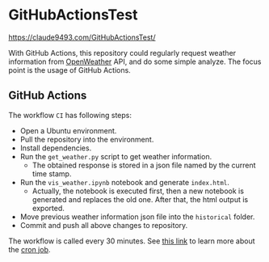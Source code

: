 # GitHubActionsTest

https://claude9493.com/GitHubActionsTest/

With GitHub Actions, this repository could regularly request weather information from [OpenWeather](https://openweathermap.org/) API, and do some simple analyze. The focus point is the usage of GitHub Actions.

## GitHub Actions
The workflow `CI` has following steps:
- Open a Ubuntu environment.
- Pull the repository into the environment.
- Install dependencies.
- Run the `get_weather.py` script to get weather information.
  - The obtained response is stored in a json file named by the current time stamp.
- Run the `vis_weather.ipynb` notebook and generate `index.html`.
  - Actually, the notebook is executed first, then a new notebook is generated and replaces the old one. After that, the html output is exported.
- Move previous weather information json file into the `historical` folder.
- Commit and push all above changes to repository.

The workflow is called every 30 minutes. See [this link](https://crontab.guru/every-1-hour) to learn more about the [cron job](https://en.wikipedia.org/wiki/Cron).
